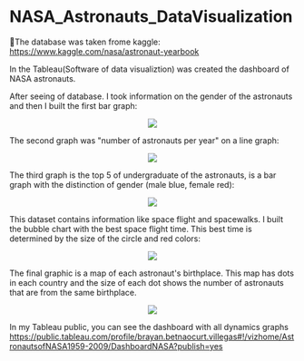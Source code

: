 # NASA_Astronauts_DataVisualization
🚀The database was taken frome kaggle: https://www.kaggle.com/nasa/astronaut-yearbook

In the Tableau(Software of data visualiztion) was created the dashboard of NASA astronauts.

After seeing of database. I took information on the gender of the astronauts and then I built the first bar graph:

<p align="center">
  <img src="https://user-images.githubusercontent.com/77762190/114971721-96cd5000-9e42-11eb-9853-1362d631ae4a.png" />
</p>

The second graph was "number of astronauts per year" on a line graph:

<p align="center">
  <img src="https://user-images.githubusercontent.com/77762190/114972237-bd3fbb00-9e43-11eb-8984-5ca9549b9fce.png" />
</p>

The third graph is the top 5 of undergraduate of the astronauts, is a bar graph with the distinction of gender (male blue, female red):

<p align="center">
  <img src="https://user-images.githubusercontent.com/77762190/115103677-6a383780-9f19-11eb-8043-4dbf3c26de2a.png" />
</p>

This dataset contains information like space flight and spacewalks. I built the bubble chart with the best space flight time. This best time is determined by the size of the circle and red colors:

<p align="center">
  <img src="https://user-images.githubusercontent.com/77762190/115104067-c4d29300-9f1b-11eb-9511-4a4607ed1a0a.png" />
</p>

The final graphic is a map of each astronaut's birthplace. This map has dots in each country and the size of each dot shows the number of astronauts that are from the same birthplace.

<p align="center">
  <img src="https://user-images.githubusercontent.com/77762190/115104634-72937100-9f1f-11eb-9d21-9023cf32471f.png" />
</p>

In my Tableau public, you can see the dashboard with all dynamics graphs
https://public.tableau.com/profile/brayan.betnaocurt.villegas#!/vizhome/AstronautsofNASA1959-2009/DashboardNASA?publish=yes

